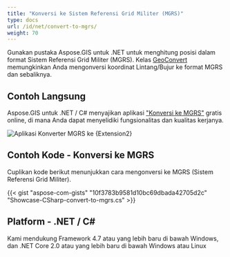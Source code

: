 ```yaml
---
title: "Konversi ke Sistem Referensi Grid Militer (MGRS)"
type: docs
url: /id/net/convert-to-mgrs/
weight: 70
---
```


Gunakan pustaka Aspose.GIS untuk .NET untuk menghitung posisi dalam format Sistem Referensi Grid Militer (MGRS). Kelas [GeoConvert](https://reference.aspose.com/gis/net/aspose.gis/geoconvert) memungkinkan Anda mengonversi koordinat Lintang/Bujur ke format MGRS dan sebaliknya.

## **Contoh Langsung**

Aspose.GIS untuk .NET / C# menyajikan aplikasi ["Konversi ke MGRS"](https://products.aspose.app/gis/coordinates/convert-to-mgrs) gratis online, di mana Anda dapat menyelidiki fungsionalitas dan kualitas kerjanya.

![Aplikasi Konverter MGRS ke {Extension2}](coordinates.png)

## **Contoh Kode - Konversi ke MGRS**

Cuplikan kode berikut menunjukkan cara mengonversi ke MGRS (Sistem Referensi Grid Militer).

{{< gist "aspose-com-gists" "10f3783b9581d10bc69dbada42705d2c" "Showcase-CSharp-convert-to-mgrs.cs" >}}

## **Platform - .NET / C#**

Kami mendukung Framework 4.7 atau yang lebih baru di bawah Windows, dan .NET Core 2.0 atau yang lebih baru di bawah Windows atau Linux
